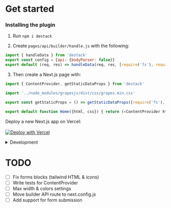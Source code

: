 # Get started

### Installing the plugin
1. Run `npm i destack`

2. Create `pages/api/builder/handle.js` with the following:
```js
import { handleData } from 'destack'
export const config = {api: {bodyParser: false}}
export default (req, res) => handleData(req, res, [require('fs'), require('path')])
```

3. Then create a Next.js page with:

```js
import { ContentProvider, getStaticDataProps } from 'destack'

import '../node_modules/grapesjs/dist/css/grapes.min.css'

export const getStaticProps = () => getStaticDataProps([require('fs'), require('path')]) 

export default function Home({html, css}) { return (<ContentProvider html={html} css={css}/>) }
```

Deploy a new Next.js app on Vercel:\
\
[![Deploy with Vercel](https://vercel.com/button)](https://vercel.com/new/git/external?repository-url=https://github.com/vercel/next.js/tree/canary/examples/progressive-web-app&project-name=progressive-web-app&repository-name=progressive-web-app)

<details>
<summary>Development</summary>
<br>

1. `git clone https://github.com/LiveDuo/destack` and cd in there

2. `npm i --legacy-peer-deps` (see note below)

3. `npm link`

4. create a Next.js project and cd into it

5. `npm link destack`

6. `npm link ../destack/node_modules/grapejs`

7. add `pages/api/builder/handle.js` and `pages/[component].js` as shown above.

8. move back into `destack` folder

9. `npm link ../\*\*the-next-project-folder\*\*/node_modules/react`

**Note:** If you are installing npm packages into the plugin remember to install with `--legacy-peer-deps`. If you missed that remember to delete `node_modules/react` and `node_modules/react-dom` folders and run step 5 again. If you know a better way to do this please let me know.
</details>

# TODO
- [ ] Fix forms blocks (tailwind HTML & icons)
- [ ] Write tests for ContentProvider
- [ ] Max width & colors settings
- [ ] Move builder API route to next.config.js
- [ ] Add support for form submission
